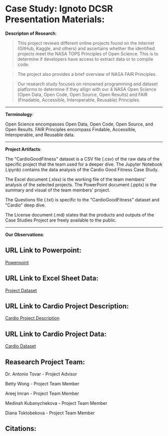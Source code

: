 # Case Study: Ignoto DCSR Presentation Materials: 

**Descripton of Research**: 

> This project reviews different online projects found on the Internet (GitHub, Kaggle, and others) and ascertains whether the identified projects meet the NASA TOPS Principles of Open Science. This is to determine if developers have access to extract data or to compile code.

> The project also provides a brief overview of NASA FAIR Principles. 

> Our research study focuses on renowned programming and dataset platforms to determine if they allign with our 4 NASA Open Science (Open Data, Open Code, Open Source, Open Results) and FAIR (Finadable, Accessible, Interoperable, Reusable) Principles. 

---
**Terminology**: 

Open Science encompasses Open Data, Open Code, Open Source, and Open Results.
FAIR Principles encompass Findable, Accessible, Interoperable, and Reusable data.

---
**Project Artifacts**:

The "CardioGoodFitness" dataset is a CSV file (.csv) of the raw data of the specific project that the team used for a deeper dive.
The Jupyter Notebook (.ipynb) contains the data analysis of the Cardio Good Fitness Case Study. 

The Excel document (.xlsx) is the working file of the team members' analysis of the selected projects.
The PowerPoint document (.pptx) is the summary and visual of the team members' project.

The Questions file (.txt) is specific to the "CardioGoodFitness" dataset and "Cardio" deep dive. 

The License document (.md) states that the products and outputs of the Case Studies Project are freely available to the public.

---

**Our Observations**: 


## URL Link to Powerpoint: 
[Powerpoint](https://www.canva.com/design/DAGLO5h5L-U/GtQWbaLom2BIiSnMF4-cyg/view?utm_content=DAGLO5h5L-U&utm_campaign=designshare&utm_medium=link&utm_source=editor)

## URL Link to Excel Sheet Data: 
[Project Dataset](https://docs.google.com/spreadsheets/d/1O1nlu68Dc1im27d3agRsesjjbSISr_olw8vQcwFQpig/edit?usp=sharing)

## URL Link to Cardio Project Description: 
[Cardio Project Description](https://www.kaggle.com/datasets/saurav9786/cardiogoodfitness)

## URL Link to Cardio Project Data: 
[Cardio Dataset](https://raw.githubusercontent.com/antoniotovargh/Data/main/CardioGoodFitness.csv)

## Reasearch Project Team: 
 
Dr. Antonio Tovar - Project Advisor 

Betty Wong - Project Team Member 

Areej Imran - Project Team Member

Medinah Kubanychekova - Project Team Member

Diana Toktobekova - Project Team Member

## Citations:
